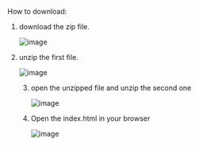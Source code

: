 How to download:

1. download the zip file.

   ![image](https://github.com/mrman77777777/Snake-Game/assets/163444558/4b775cfc-11d0-407b-9b32-5f69855fe38e)


2. unzip the first file.


   ![image](https://github.com/mrman77777777/Snake-Game/assets/163444558/552d69e6-5996-4562-af8b-1de8070accc5)


   3. open the unzipped file and unzip the second one
  
      ![image](https://github.com/mrman77777777/Snake-Game/assets/163444558/bb03c283-760f-422a-a721-d7b217c7a835)



   4. Open the index.html in your browser
  
      ![image](https://github.com/mrman77777777/Snake-Game/assets/163444558/eec25da7-9221-43be-9789-ac7e48f787ff)



